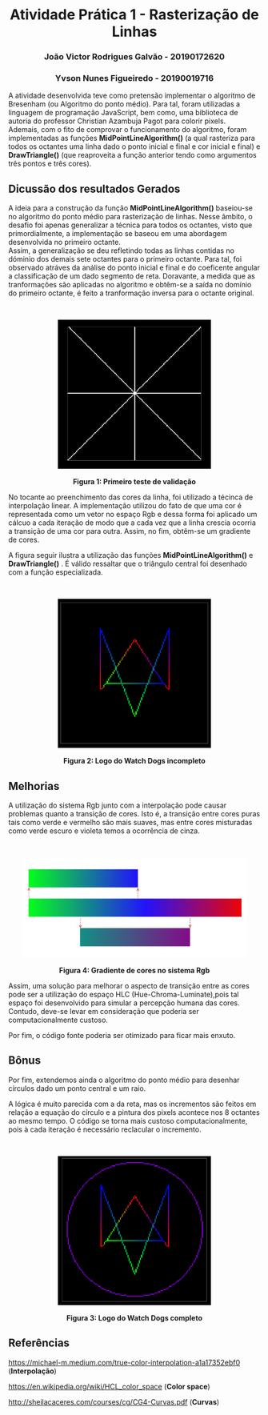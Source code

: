 <h1 align = "center"> Atividade Prática 1 - Rasterização de Linhas </h1>

<h3 align="center"> João Victor Rodrigues Galvão - 20190172620</h3>
<h3 align="center"> Yvson Nunes Figueiredo - 20190019716</h3>

A atividade desenvolvida teve como pretensão implementar o algoritmo de Bresenham (ou Algoritmo do ponto médio). Para tal, foram utilizadas a linguagem de programação JavaScript, bem como, uma biblioteca de autoria do professor Christian Azambuja Pagot para colorir pixels.   
Ademais, com o fito de comprovar o funcionamento do algoritmo, foram implementadas as funções  **MidPointLineAlgorithm()** (a qual rasteriza para todos os octantes uma linha dado o ponto inicial e  final e cor inicial e final)  e **DrawTriangle()** (que reaproveita a função anterior tendo como argumentos três pontos e três cores).

## Dicussão dos resultados Gerados

A ideia para a construção da função **MidPointLineAlgorithm()** baseiou-se no algoritmo do ponto médio para rasterização de linhas. Nesse âmbito, o desafio foi apenas generalizar a técnica para todos os octantes, visto que primordialmente, a implementação se baseou em uma abordagem desenvolvida no primeiro octante.   
Assim,  a generalização se deu refletindo todas as linhas contidas no dóminio dos demais sete octantes para o primeiro octante. Para tal, foi observado atráves da análise do ponto inicial e final e do coeficente angular a classificação de um dado segmento de reta. Doravante, a medida que  as tranformações são aplicadas no algoritmo e obtêm-se a saída no domínio do primeiro octante, é feito a tranformação inversa para o octante original. 

<br>
<p align = "center">
<img  style = "justify-content: center" src= "car_oct.png" alt =   "drawing" width = "306" height = "298">
</p>

<p align = "center">
<b> Figura 1: Primeiro teste de validação</b><p>
</p>


No tocante ao preenchimento das cores da linha, foi utilizado a técinca de interpolação linear. A implementação utilizou do fato de que uma cor é representada como um vetor no espaço Rgb e dessa forma foi aplicado um cálcuo a cada iteração de modo que a cada vez que a linha crescia ocorria a transição de uma cor para outra. Assim, no fim, obtêm-se um gradiente de cores.


A figura seguir ilustra a utilização das funções **MidPointLineAlgorithm()** e **DrawTriangle()** . É válido ressaltar que o triângulo central foi desenhado com a função especializada.

<br>
<p align = "center">
<img  style = "justify-content: center" src= "watch_inc.png" alt =   "drawing" width = "306" height = "298">
</p>

<p align = "center">
<b> Figura 2: Logo do Watch Dogs incompleto </b><p>
</p>

## Melhorias 

   
A utilização do sistema Rgb junto com a interpolação pode causar problemas quanto a transição de cores. Isto é, a transição entre cores puras tais como verde e vermelho são mais suaves, mas entre cores misturadas como verde escuro e violeta temos a ocorrência de cinza.


<br>
<p align = "center">
<img  style = "justify-content: center" src= "gradiente.png" alt =   "drawing" width = "450" height = "200">
</p>

<p align = "center">
<b> Figura 4:  Gradiente de cores no sistema Rgb </b><p>
</p>


Assim, uma solução para melhorar o aspecto de transição entre as cores pode ser a utilização do espaço HLC (Hue-Chroma-Luminate),pois tal espaço foi desenvolvido para simular a percepção humana das cores. Contudo, deve-se levar em consideração que  poderia ser computacionalmente custoso.

Por fim, o código fonte poderia ser otimizado para ficar mais enxuto.


## Bônus

Por fim,  extendemos ainda  o algoritmo do ponto médio para desenhar círculos dado um ponto central e um raio.

A lógica é muito parecida com a da reta, mas os incrementos são feitos em relação a equação do círculo e a pintura dos pixels acontece nos 8 octantes ao mesmo tempo. O código se torna mais custoso computacionalmente, pois à cada iteração é necessário reclacular o incremento.

<br>
<p align = "center">
<img  style = "justify-content: center" src= "watch_dogs.png" alt =   "drawing" width = "306" height = "298">
</p>

<p align = "center">
<b> Figura 3: Logo do Watch Dogs completo </b><p>
</p>



## Referências

https://michael-m.medium.com/true-color-interpolation-a1a17352ebf0 (**Interpolação**)

https://en.wikipedia.org/wiki/HCL_color_space (**Color space**)

http://sheilacaceres.com/courses/cg/CG4-Curvas.pdf (**Curvas**)
